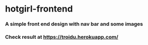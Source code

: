 # hotgirl-frontend
### A simple front end design with nav bar and some images
### Check result at https://troidu.herokuapp.com/
